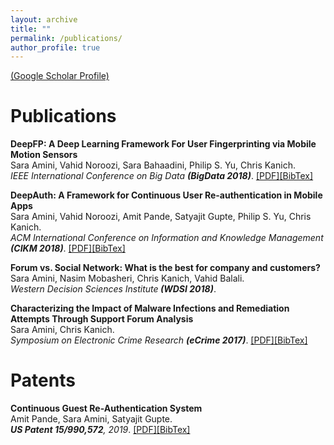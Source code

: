 ```yaml
---
layout: archive
title: ""
permalink: /publications/
author_profile: true
---
```


<!---{% if author.googlescholar %}
  You can also find my articles on <u><a href="{{author.googlescholar}}">my Google Scholar profile</a>.</u>
{% endif %}

{% include base_path %}

{% for post in site.publications reversed %}
  {% include archive-single.html %}
{% endfor %}--->

[(Google Scholar Profile)](https://scholar.google.com/citations?user=d09aQIMAAAAJ&hl=en&oi=sra)

# Publications

<b>DeepFP: A Deep Learning Framework For User Fingerprinting via Mobile Motion Sensors</b> <br> Sara Amini, Vahid Noroozi, Sara Bahaadini, Philip S. Yu, Chris Kanich. <br/><i>IEEE International Conference on Big Data <b>(BigData 2018)</b></i>. [[PDF]](https://www.cs.uic.edu/~ckanich/papers/amini2018deepfp.pdf)[[BibTex]](https://scholar.googleusercontent.com/scholar.bib?q=info:xb2E2pZzqe0J:scholar.google.com/&output=citation&scisdr=CgXFGw41ELjyoBB1LpI:AAGBfm0AAAAAX-VwNpKlsI9heUI6cjLrpQfr80kRER5j&scisig=AAGBfm0AAAAAX-VwNrrFVY39sWLHkJ4-jtEkVZYsZDRK&scisf=4&ct=citation&cd=-1&hl=en)

<b>DeepAuth: A Framework for Continuous User Re-authentication in Mobile Apps</b> <br> Sara Amini, Vahid Noroozi, Amit Pande, Satyajit Gupte, Philip S. Yu, Chris Kanich. <br/><i> ACM International Conference on Information and Knowledge Management <b>(CIKM 2018)</b></i>. [[PDF]](https://www.cs.uic.edu/~ckanich/papers/amini2018deepauth.pdf)[[BibTex]](https://scholar.googleusercontent.com/scholar.bib?q=info:A0DAkUkwbM4J:scholar.google.com/&output=citation&scisdr=CgXFGw41EMXnyhpzN4A:AAGBfm0AAAAAX-V2L4Dwn4uTexzivpkNJNN9oveniDW4&scisig=AAGBfm0AAAAAX-V2Lxjw21k2vmsMTVJmnnd6Lbao9nSL&scisf=4&ct=citation&cd=-1&hl=en)

<b>Forum vs. Social Network: What is the best for company and customers?</b> <br> Sara Amini, Nasim Mobasheri, Chris Kanich, Vahid Balali. <br/><i>Western Decision Sciences Institute<b> (WDSI 2018)</b></i>.

<b>Characterizing the Impact of Malware Infections and Remediation Attempts Through Support Forum Analysis</b> <br> Sara Amini, Chris Kanich. <br/><i>Symposium on Electronic Crime Research <b>(eCrime 2017)</b></i>. [[PDF]](https://www.cs.uic.edu/~ckanich/papers/amini2017characterizing.pdf)[[BibTex]](https://scholar.googleusercontent.com/scholar.bib?q=info:dCqukyTtcQ4J:scholar.google.com/&output=citation&scisdr=CgXFGw41EMXnyhpzQ5E:AAGBfm0AAAAAX-V2W5FIHS5v9SYDINMV_YTupwXhfvyd&scisig=AAGBfm0AAAAAX-V2WzRT5U0hKvuv4O-by4yd1q597Pe9&scisf=4&ct=citation&cd=-1&hl=en)

# Patents

<b>Continuous Guest Re-Authentication System</b> <br> Amit Pande, Sara Amini, Satyajit Gupte. <br/><i><b>US Patent 15/990,572</b>, 2019</i>. [[PDF]](https://patentimages.storage.googleapis.com/ba/33/a1/ed2e98ff194f8e/US20190364027A1.pdf)[[BibTex]](https://scholar.googleusercontent.com/scholar.bib?q=info:oWZd7fBUlj0J:scholar.google.com/&output=citation&scisdr=CgXFGw41EM_myhp9OUY:AAGBfm0AAAAAX-V4IUakmFGUfXSzE4EnQaGyzcCXbi_0&scisig=AAGBfm0AAAAAX-V4ISAe6sNx2uqQ1Od-CBi1YzQ-_JK1&scisf=4&ct=citation&cd=-1&hl=en)
